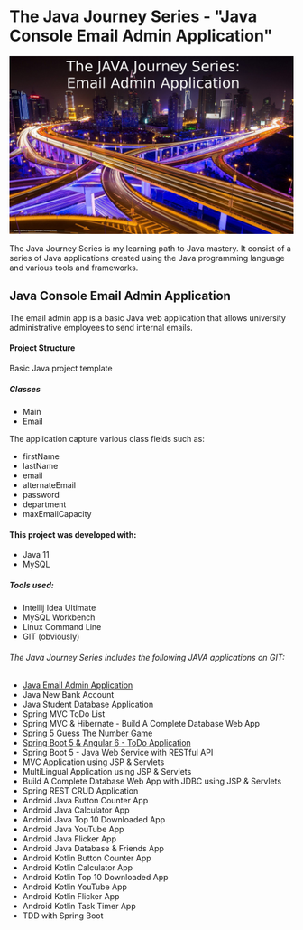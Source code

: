 # The Java Journey Series - "Java Console Email Admin Application"

![](src/resources/jjs_email_admin_application.jpg)

The Java Journey Series is my learning path to Java mastery.  It consist of a series of Java applications
created using the Java programming language and various tools and frameworks.

## Java Console Email Admin Application

The email admin app is a basic Java web application that allows university administrative employees to send internal emails.  

#### Project Structure
Basic Java project template

##### Classes
* Main
* Email

The application capture various class fields such as:

* firstName
* lastName
* email
* alternateEmail
* password
* department
* maxEmailCapacity

#### This project was developed with: 

* Java 11
* MySQL 

##### Tools used:

* Intellij Idea Ultimate 
* MySQL Workbench
* Linux Command Line
* GIT (obviously)

######  The Java Journey Series includes the following JAVA applications on GIT:
* <a href="https://github.com/marvtdawson/java-emailAdminApp">Java Email Admin Application</a>
* Java New Bank Account
* Java Student Database Application
* Spring MVC ToDo List
* Spring MVC & Hibernate - Build A Complete Database Web App
* <a href="https://github.com/marvtdawson/timbu-java-springboot-GuessTheNumberGame">Spring 5 Guess The Number Game </a>
* <a href="https://github.com/marvtdawson/angular-springboot-todo">Spring Boot 5 & Angular 6 - ToDo Application</a> 
* Spring Boot 5 - Java Web Service with RESTful API
* MVC Application using JSP & Servlets
* MultiLingual Application using JSP & Servlets
* Build A Complete Database Web App with JDBC using JSP & Servlets
* Spring REST CRUD Application
* Android Java Button Counter App
* Android Java Calculator App
* Android Java Top 10 Downloaded App
* Android Java YouTube App
* Android Java Flicker App
* Android Java Database & Friends App
* Android Kotlin Button Counter App
* Android Kotlin Calculator App
* Android Kotlin Top 10 Downloaded App
* Android Kotlin YouTube App
* Android Kotlin Flicker App
* Android Kotlin Task Timer App
* TDD with Spring Boot 



